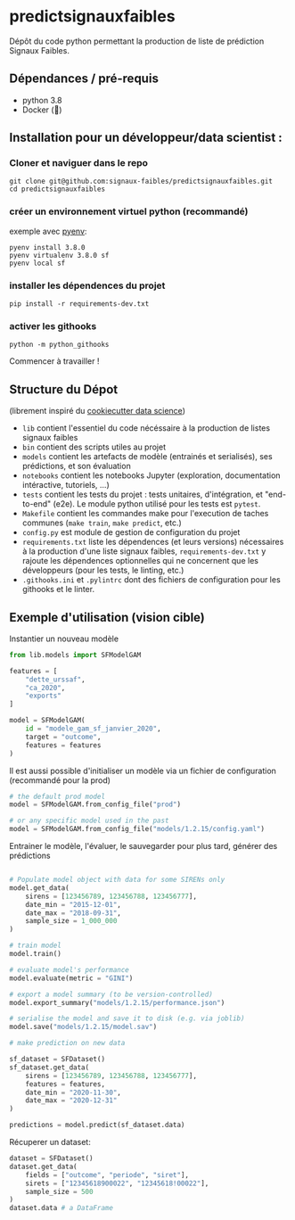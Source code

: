 # predictsignauxfaibles
Dépôt du code python permettant la production de liste de prédiction Signaux Faibles.

## Dépendances / pré-requis
- python 3.8
- Docker (:construction_worker:)

## Installation pour un développeur/data scientist :

### Cloner et naviguer dans le repo
```
git clone git@github.com:signaux-faibles/predictsignauxfaibles.git
cd predictsignauxfaibles
```

### créer un environnement virtuel python (recommandé)
exemple avec [pyenv](https://github.com/pyenv/pyenv):
```
pyenv install 3.8.0
pyenv virtualenv 3.8.0 sf
pyenv local sf
```

### installer les dépendences du projet
```
pip install -r requirements-dev.txt
```

### activer les githooks
```
python -m python_githooks
```

Commencer à travailler !


## Structure du Dépot
(librement inspiré du [cookiecutter data science](https://drivendata.github.io/cookiecutter-data-science))

- `lib` contient l'essentiel du code nécéssaire à la production de listes signaux faibles
- `bin` contient des scripts utiles au projet
- `models` contient les artefacts de modèle (entrainés et serialisés), ses prédictions, et son évaluation
- `notebooks` contient les notebooks Jupyter (exploration, documentation intéractive, tutoriels, ...)
- `tests` contient les tests du projet : tests unitaires, d'intégration, et "end-to-end" (e2e). Le module python utilisé pour les tests est `pytest`.
- `Makefile` contient les commandes make pour l'execution de taches communes (`make train`, `make predict`, etc.)
- `config.py` est module de gestion de configuration du projet
- `requirements.txt` liste les dépendences (et leurs versions) nécessaires à la production d'une liste signaux faibles, `requirements-dev.txt` y rajoute les dépendences optionnelles qui ne concernent que les développeurs (pour les tests, le linting, etc.)
- `.githooks.ini` et `.pylintrc` dont des fichiers de configuration pour les githooks et le linter.

## Exemple d'utilisation (vision cible)

Instantier un nouveau modèle

```python
from lib.models import SFModelGAM

features = [
    "dette_urssaf",
    "ca_2020",
    "exports"
]

model = SFModelGAM(
    id = "modele_gam_sf_janvier_2020",
    target = "outcome",
    features = features
)
```

Il est aussi possible d'initialiser un modèle via un fichier de configuration (recommandé pour la prod)

```python
# the default prod model
model = SFModelGAM.from_config_file("prod")

# or any specific model used in the past
model = SFModelGAM.from_config_file("models/1.2.15/config.yaml")
```

Entrainer le modèle, l'évaluer, le sauvegarder pour plus tard, générer des prédictions

```python

# Populate model object with data for some SIRENs only
model.get_data(
    sirens = [123456789, 123456788, 123456777],
    date_min = "2015-12-01",
    date_max = "2018-09-31",
    sample_size = 1_000_000
)

# train model
model.train()

# evaluate model's performance
model.evaluate(metric = "GINI")

# export a model summary (to be version-controlled)
model.export_summary("models/1.2.15/performance.json")

# serialise the model and save it to disk (e.g. via joblib)
model.save("models/1.2.15/model.sav")

# make prediction on new data

sf_dataset = SFDataset()
sf_dataset.get_data(
    sirens = [123456789, 123456788, 123456777],
    features = features,
    date_min = "2020-11-30",
    date_max = "2020-12-31"
)

predictions = model.predict(sf_dataset.data)
```


Récuperer un dataset:

```python
dataset = SFDataset()
dataset.get_data(
    fields = ["outcome", "periode", "siret"],
    sirets = ["12345618900022", "12345618!00022"],
    sample_size = 500
)
dataset.data # a DataFrame 
```